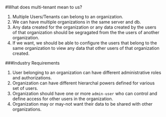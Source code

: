 #What does multi-tenant mean to us?
1. Multiple Users/Tenants can belong to an organization.
2. We can have multiple organizations in the same server and db.
3. Any data created for the organization or any data created by the users of that organization should be segragated from the the users of another organization.
4. If we want, we should be able to configure the users that belong to the same organization to view any data that other users of that organization created.


###Industry Requirements
1. User belonging to an organization can have different administrative roles and authorizations.
2. Organization can have different hierarchal powers defined for various set of users. 
3. Organization should have one or more `admin-user` who can control and define access for other users in the organization.
4. Organization may or may-not want their data to be shared with other organizations.





